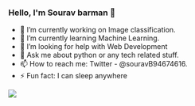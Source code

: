 ### Hello, I'm Sourav barman 👋

- 🔭 I’m currently working on Image classification.
- 🌱 I’m currently learning Machine Learning.
- 🤔 I’m looking for help with Web Development
- 💬 Ask me about python or any tech related stuff.
- 📫 How to reach me: Twitter - @souravB94674616.
- ⚡ Fun fact: I can sleep anywhere

<img src="https://github-readme-stats.vercel.app/api?username=SouravBarman001&&show_icons=true&title_color=ffffff&icon_color=bb2acf&text_color=daf7dc&bg_color=#848484">
